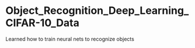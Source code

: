 # Object_Recognition_Deep_Learning_CIFAR-10_Data

Learned how to train neural nets to recognize objects
